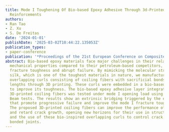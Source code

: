 ```yaml
---
title: Mode I Toughening Of Bio-based Epoxy Adhesive Through 3d-Printed Biomimetic
  Reinforcements
authors:
- Ran Tao
- Z. Xu
- S. De Freitas
date: '2024-01-01'
publishDate: '2025-03-02T10:44:22.135053Z'
publication_types:
- paper-conference
publication: '*Proceedings of the 21st European Conference on Composite Materials*'
abstract: Bio-based epoxy materials face major challenges in their relatively poor
  mechanical properties compared to their petroleum-based competitors, including low
  fracture toughness and abrupt failure. By mimicking the molecular structure of spider
  silk, which is one of the toughest materials in nature, we manufactured polymer
  overlapping curls consisting of coiling fibers with sacrificial bonds and hidden
  lengths through 3D printing. These curls were embedded in a bio-based epoxy aiming
  to improve its toughness. The bio-based epoxy adhesive layer integrated by such
  3D-printed coiling fibers was tested under mode I opening load using Double Cantilever
  Beam tests. The results show an extrinsic bridging triggered by the embedded curls
  that promote progressive failure and improve the mode I fracture toughness by 285%.
  The proposed 3D-printed coiling fibers can improve the performance of biobased epoxies
  and retard crack growth, opening new horizons for their use in structural applications
  and the use of these bio-inspired overlapping curls to control crack growth in adhesively
  bonded joints.
---
```

